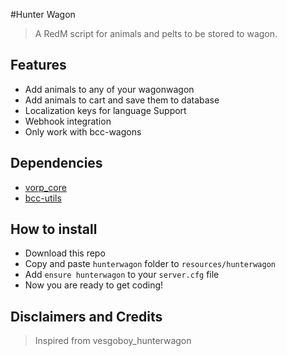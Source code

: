 #Hunter Wagon
> A RedM script for animals and pelts to be stored to wagon.

## Features
- Add animals to any of your wagonwagon
- Add animals to cart and save them to database 
- Localization keys for language Support
- Webhook integration
- Only work with bcc-wagons

## Dependencies
- [vorp_core](https://github.com/VORPCORE/vorp-core-lua)
- [bcc-utils](https://github.com/BryceCanyonCounty/bcc-utils)

## How to install
* Download this repo
* Copy and paste `hunterwagon` folder to `resources/hunterwagon`
* Add `ensure hunterwagon` to your `server.cfg` file
* Now you are ready to get coding!

## Disclaimers and Credits
> Inspired from vesgoboy_hunterwagon